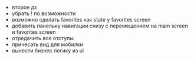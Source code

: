 - второе дз
- убрать ! по возможности
- возможно сделать favorites как state у favorites screen
- добавить панельку навигации снизу с перемещением на main screen и favorites screen
- отредачить все отступы
- причесать вид для мобилки
- вынести бизнес логику из ui
